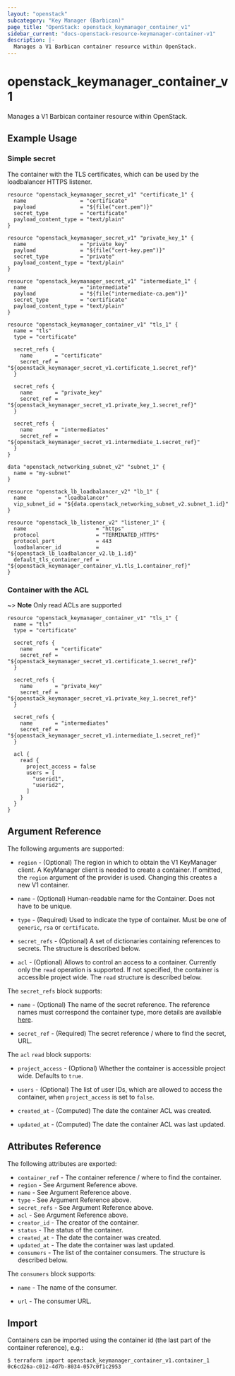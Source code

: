 ```yaml
---
layout: "openstack"
subcategory: "Key Manager (Barbican)"
page_title: "OpenStack: openstack_keymanager_container_v1"
sidebar_current: "docs-openstack-resource-keymanager-container-v1"
description: |-
  Manages a V1 Barbican container resource within OpenStack.
---
```


# openstack\_keymanager\_container\_v1

Manages a V1 Barbican container resource within OpenStack.

## Example Usage

### Simple secret

The container with the TLS certificates, which can be used by the loadbalancer HTTPS listener.

```hcl
resource "openstack_keymanager_secret_v1" "certificate_1" {
  name                 = "certificate"
  payload              = "${file("cert.pem")}"
  secret_type          = "certificate"
  payload_content_type = "text/plain"
}

resource "openstack_keymanager_secret_v1" "private_key_1" {
  name                 = "private_key"
  payload              = "${file("cert-key.pem")}"
  secret_type          = "private"
  payload_content_type = "text/plain"
}

resource "openstack_keymanager_secret_v1" "intermediate_1" {
  name                 = "intermediate"
  payload              = "${file("intermediate-ca.pem")}"
  secret_type          = "certificate"
  payload_content_type = "text/plain"
}

resource "openstack_keymanager_container_v1" "tls_1" {
  name = "tls"
  type = "certificate"

  secret_refs {
    name       = "certificate"
    secret_ref = "${openstack_keymanager_secret_v1.certificate_1.secret_ref}"
  }

  secret_refs {
    name       = "private_key"
    secret_ref = "${openstack_keymanager_secret_v1.private_key_1.secret_ref}"
  }

  secret_refs {
    name       = "intermediates"
    secret_ref = "${openstack_keymanager_secret_v1.intermediate_1.secret_ref}"
  }
}

data "openstack_networking_subnet_v2" "subnet_1" {
  name = "my-subnet"
}

resource "openstack_lb_loadbalancer_v2" "lb_1" {
  name          = "loadbalancer"
  vip_subnet_id = "${data.openstack_networking_subnet_v2.subnet_1.id}"
}

resource "openstack_lb_listener_v2" "listener_1" {
  name                      = "https"
  protocol                  = "TERMINATED_HTTPS"
  protocol_port             = 443
  loadbalancer_id           = "${openstack_lb_loadbalancer_v2.lb_1.id}"
  default_tls_container_ref = "${openstack_keymanager_container_v1.tls_1.container_ref}"
}
```

### Container with the ACL

~> **Note** Only read ACLs are supported

```hcl
resource "openstack_keymanager_container_v1" "tls_1" {
  name = "tls"
  type = "certificate"

  secret_refs {
    name       = "certificate"
    secret_ref = "${openstack_keymanager_secret_v1.certificate_1.secret_ref}"
  }

  secret_refs {
    name       = "private_key"
    secret_ref = "${openstack_keymanager_secret_v1.private_key_1.secret_ref}"
  }

  secret_refs {
    name       = "intermediates"
    secret_ref = "${openstack_keymanager_secret_v1.intermediate_1.secret_ref}"
  }

  acl {
    read {
      project_access = false
      users = [
        "userid1",
        "userid2",
      ]
    }
  }
}
```

## Argument Reference

The following arguments are supported:

* `region` - (Optional) The region in which to obtain the V1 KeyManager client.
    A KeyManager client is needed to create a container. If omitted, the
    `region` argument of the provider is used. Changing this creates a new
    V1 container.

* `name` - (Optional) Human-readable name for the Container. Does not have
    to be unique.

* `type` - (Required) Used to indicate the type of container. Must be one of `generic`, `rsa` or `certificate`.

* `secret_refs` - (Optional) A set of dictionaries containing references to secrets. The structure is described
    below.

* `acl` - (Optional) Allows to control an access to a container. Currently only
  the `read` operation is supported. If not specified, the container is
  accessible project wide. The `read` structure is described below.

The `secret_refs` block supports:

* `name` - (Optional) The name of the secret reference. The reference names must correspond the container type, more details are available [here](https://docs.openstack.org/barbican/stein/api/reference/containers.html).

* `secret_ref` - (Required) The secret reference / where to find the secret, URL.

The `acl` `read` block supports:

* `project_access` - (Optional) Whether the container is accessible project wide.
  Defaults to `true`.

* `users` - (Optional) The list of user IDs, which are allowed to access the
  container, when `project_access` is set to `false`.

* `created_at` - (Computed) The date the container ACL was created.

* `updated_at` - (Computed) The date the container ACL was last updated.

## Attributes Reference

The following attributes are exported:

* `container_ref` - The container reference / where to find the container.
* `region` - See Argument Reference above.
* `name` - See Argument Reference above.
* `type` - See Argument Reference above.
* `secret_refs` - See Argument Reference above.
* `acl` - See Argument Reference above.
* `creator_id` - The creator of the container.
* `status` - The status of the container.
* `created_at` - The date the container was created.
* `updated_at` - The date the container was last updated.
* `consumers` - The list of the container consumers. The structure is described below.

The `consumers` block supports:

* `name` - The name of the consumer.

* `url` - The consumer URL.

## Import

Containers can be imported using the container id (the last part of the container reference), e.g.:

```
$ terraform import openstack_keymanager_container_v1.container_1 0c6cd26a-c012-4d7b-8034-057c0f1c2953
```
